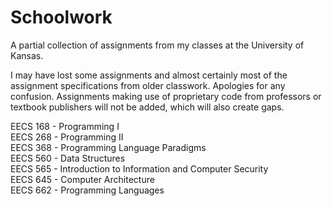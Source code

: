 Schoolwork
==========

A partial collection of assignments from my classes at the University of Kansas.

I may have lost some assignments and almost certainly most of the assignment specifications from older classwork. Apologies for any confusion. Assignments making use of proprietary code from professors or textbook publishers will not be added, which will also create gaps.


EECS 168 - Programming I  
EECS 268 - Programming II  
EECS 368 - Programming Language Paradigms  
EECS 560 - Data Structures  
EECS 565 - Introduction to Information and Computer Security  
EECS 645 - Computer Architecture  
EECS 662 - Programming Languages

